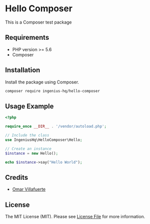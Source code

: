# Hello Composer
This is a Composer test package

## Requirements

- PHP version >= 5.6
- Composer

## Installation
Install the package using Composer.

```bash
composer require ingenius-hq/hello-composer
```

## Usage Example

```php
<?php

require_once __DIR__ . '/vendor/autoload.php';

// Include the class
use IngeniusHq\HelloComposer\Hello;

// Create an instance
$instance = new Hello();

echo $instance->say("Hello World");
```

## Credits

- [Omar Villafuerte](https://github.com/ovillafuerte94)

## License

The MIT License (MIT). Please see [License File](LICENSE.md) for more information.